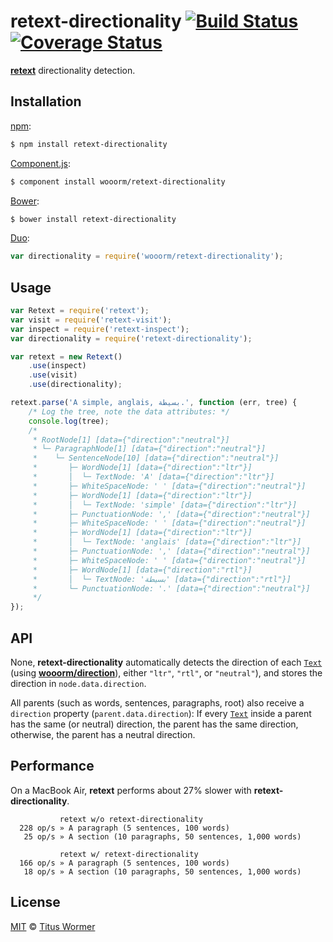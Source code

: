 # retext-directionality [![Build Status](https://img.shields.io/travis/wooorm/retext-directionality.svg?style=flat)](https://travis-ci.org/wooorm/retext-directionality) [![Coverage Status](https://img.shields.io/coveralls/wooorm/retext-directionality.svg?style=flat)](https://coveralls.io/r/wooorm/retext-directionality?branch=master)

[**retext**](https://github.com/wooorm/retext "Retext") directionality detection.

## Installation

[npm](https://docs.npmjs.com/cli/install):

```bash
$ npm install retext-directionality
```

[Component.js](https://github.com/componentjs/component):

```bash
$ component install wooorm/retext-directionality
```

[Bower](http://bower.io/#install-packages):

```bash
$ bower install retext-directionality
```

[Duo](http://duojs.org/#getting-started):

```javascript
var directionality = require('wooorm/retext-directionality');
```

## Usage

```javascript
var Retext = require('retext');
var visit = require('retext-visit');
var inspect = require('retext-inspect');
var directionality = require('retext-directionality');

var retext = new Retext()
    .use(inspect)
    .use(visit)
    .use(directionality);

retext.parse('A simple, anglais, بسيطة.', function (err, tree) {
    /* Log the tree, note the data attributes: */
    console.log(tree);
    /*
     * RootNode[1] [data={"direction":"neutral"}]
     * └─ ParagraphNode[1] [data={"direction":"neutral"}]
     *    └─ SentenceNode[10] [data={"direction":"neutral"}]
     *       ├─ WordNode[1] [data={"direction":"ltr"}]
     *       │  └─ TextNode: 'A' [data={"direction":"ltr"}]
     *       ├─ WhiteSpaceNode: ' ' [data={"direction":"neutral"}]
     *       ├─ WordNode[1] [data={"direction":"ltr"}]
     *       │  └─ TextNode: 'simple' [data={"direction":"ltr"}]
     *       ├─ PunctuationNode: ',' [data={"direction":"neutral"}]
     *       ├─ WhiteSpaceNode: ' ' [data={"direction":"neutral"}]
     *       ├─ WordNode[1] [data={"direction":"ltr"}]
     *       │  └─ TextNode: 'anglais' [data={"direction":"ltr"}]
     *       ├─ PunctuationNode: ',' [data={"direction":"neutral"}]
     *       ├─ WhiteSpaceNode: ' ' [data={"direction":"neutral"}]
     *       ├─ WordNode[1] [data={"direction":"rtl"}]
     *       │  └─ TextNode: 'بسيطة' [data={"direction":"rtl"}]
     *       └─ PunctuationNode: '.' [data={"direction":"neutral"}]
     */
});
```

## API

None, **retext-directionality** automatically detects the direction of each [`Text`](https://github.com/wooorm/textom#textomtextvalue-nlcsttext) (using **[wooorm/direction](https://github.com/wooorm/direction)**), either `"ltr"`, `"rtl"`, or `"neutral"`), and stores the direction in `node.data.direction`.

All parents (such as words, sentences, paragraphs, root) also receive a `direction` property (`parent.data.direction`): If every [`Text`](https://github.com/wooorm/textom#textomtextvalue-nlcsttext) inside a parent has the same (or neutral) direction, the parent has the same direction, otherwise, the parent has a neutral direction.

## Performance

On a MacBook Air, **retext** performs about 27% slower with **retext-directionality**.

```text
           retext w/o retext-directionality
  228 op/s » A paragraph (5 sentences, 100 words)
   25 op/s » A section (10 paragraphs, 50 sentences, 1,000 words)

           retext w/ retext-directionality
  166 op/s » A paragraph (5 sentences, 100 words)
   18 op/s » A section (10 paragraphs, 50 sentences, 1,000 words)
```

## License

[MIT](LICENSE) © [Titus Wormer](http://wooorm.com)

